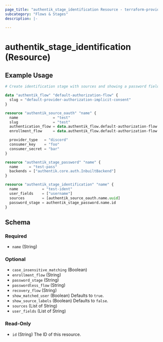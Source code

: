 ```yaml
---
page_title: "authentik_stage_identification Resource - terraform-provider-authentik"
subcategory: "Flows & Stages"
description: |-
  
---
```


# authentik_stage_identification (Resource)




## Example Usage

```terraform
# Create identification stage with sources and showing a password field

data "authentik_flow" "default-authorization-flow" {
  slug = "default-provider-authorization-implicit-consent"
}

resource "authentik_source_oauth" "name" {
  name                = "test"
  slug                = "test"
  authentication_flow = data.authentik_flow.default-authorization-flow.id
  enrollment_flow     = data.authentik_flow.default-authorization-flow.id

  provider_type   = "discord"
  consumer_key    = "foo"
  consumer_secret = "bar"
}

resource "authentik_stage_password" "name" {
  name     = "test-pass"
  backends = ["authentik.core.auth.InbuiltBackend"]
}

resource "authentik_stage_identification" "name" {
  name           = "test-ident"
  user_fields    = ["username"]
  sources        = [authentik_source_oauth.name.uuid]
  password_stage = authentik_stage_password.name.id
}
```

<!-- schema generated by tfplugindocs -->
## Schema

### Required

- `name` (String)

### Optional

- `case_insensitive_matching` (Boolean)
- `enrollment_flow` (String)
- `password_stage` (String)
- `passwordless_flow` (String)
- `recovery_flow` (String)
- `show_matched_user` (Boolean) Defaults to `true`.
- `show_source_labels` (Boolean) Defaults to `false`.
- `sources` (List of String)
- `user_fields` (List of String)

### Read-Only

- `id` (String) The ID of this resource.
